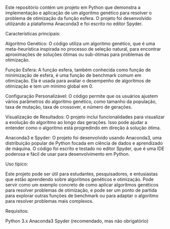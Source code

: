 Este repositório contém um projeto em Python que demonstra a implementação e aplicação de um algoritmo genético para resolver o problema de otimização da função esfera. O projeto foi desenvolvido utilizando a plataforma Anaconda3 e foi escrito no editor Spyder.

Características principais:

Algoritmo Genético: O código utiliza um algoritmo genético, que é uma meta-heurística inspirada no processo de seleção natural, para encontrar aproximações de soluções ótimas ou sub-ótimas para problemas de otimização.

Função Esfera: A função esfera, também conhecida como função de minimização de esfera, é uma função de benchmark comum em otimização. Ela é usada para avaliar o desempenho de algoritmos de otimização e tem um mínimo global em 0.

Configuração Personalizável: O código permite que os usuários ajustem vários parâmetros do algoritmo genético, como tamanho da população, taxa de mutação, taxa de crossover, e número de gerações.

Visualização de Resultados: O projeto inclui funcionalidades para visualizar a evolução do algoritmo ao longo das gerações. Isso pode ajudar a entender como o algoritmo está progredindo em direção à solução ótima.

Anaconda3 e Spyder: O projeto foi desenvolvido usando Anaconda3, uma distribuição popular de Python focada em ciência de dados e aprendizado de máquina. O código foi escrito e testado no editor Spyder, que é uma IDE poderosa e fácil de usar para desenvolvimento em Python.

Uso típico:

Este projeto pode ser útil para estudantes, pesquisadores, e entusiastas que estão aprendendo sobre algoritmos genéticos e otimização. Pode servir como um exemplo concreto de como aplicar algoritmos genéticos para resolver problemas de otimização, e pode ser um ponto de partida para explorar outras funções de benchmark ou para adaptar o algoritmo para resolver problemas mais complexos.

Requisitos:

Python 3.x
Anaconda3
Spyder (recomendado, mas não obrigatório)
